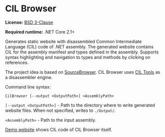 # CIL Browser

**License:** [BSD 3-Clause](./LICENSE)

**Required runtime:** .NET Core 2.1+

Generates static website with disassembled Common Intermediate Language (CIL) code of .NET assembly. The generated website contains CIL for the assembly manifest and types defined in the assembly. Supports syntax highlighting and navigation to types and methods by clicking on references.

The project idea is based on [SourceBrowser](https://github.com/KirillOsenkov/SourceBrowser). CIL Browser uses [CIL Tools](https://github.com/MSDN-WhiteKnight/CilTools) as a disassembler engine.

Command line syntax:

    CilBrowser [--output <OutputPath>] <AssemblyPath>

`[--output <OutputPath>]` - Path to the directory where to write generated website files. When not specified, writes to `./Output/`.

`<AssemblyPath>` - Path to the input assembly.

[Demo website](https://msdn-whiteknight.github.io/CilBrowser/html/) shows CIL code of CIL Browser itself.
